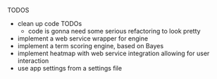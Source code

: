 

TODOS
- clean up code TODOs
	- code is gonna need some serious refactoring to look pretty
- implement a web service wrapper for engine
- implement a term scoring engine, based on Bayes
- implement heatmap with web service integration allowing for user interaction
- use app settings from a settings file
